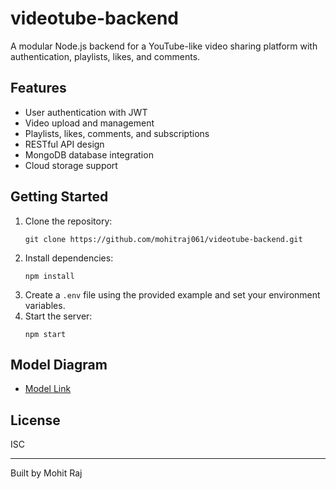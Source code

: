 # videotube-backend

A modular Node.js backend for a YouTube-like video sharing platform with authentication, playlists, likes, and comments.

## Features

- User authentication with JWT
- Video upload and management
- Playlists, likes, comments, and subscriptions
- RESTful API design
- MongoDB database integration
- Cloud storage support

## Getting Started

1. Clone the repository:
   ```
   git clone https://github.com/mohitraj061/videotube-backend.git
   ```
2. Install dependencies:
   ```
   npm install
   ```
3. Create a `.env` file using the provided example and set your environment variables.
4. Start the server:
   ```
   npm start
   ```

## Model Diagram

- [Model Link](https://app.eraser.io/workspace/YtPqZ1VogxGy1jzIDkzj)

## License

ISC

---
Built by Mohit Raj